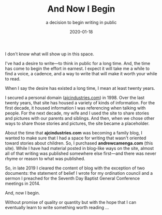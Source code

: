 ﻿---
date: "2020-01-18"
slug: and-now-i-begin
title: And Now I Begin
subtitle: a decision to begin writing in public
summary: "Without promise of quality or quantity but with the hope
that I can eventually learn to write something worth reading …"
draft: true
---

I don't know what will show up in this space.

I've had a desire to write—to think in public for a long time. And, the time has come to begin the effort in earnest. I expect it will take me a while to find a voice, a cadence, and a way to write that will make it worth your while to read.

When I say the desire has existed a long time, I mean at least twenty years. 

I secured a personal domain ([ajcindustries.com](https://ajcindustries.com)) in 1998. Over the last twenty years, that site has housed a variety of kinds of information. For the first decade, it housed information I was referencing when talking with people. For the next decade, my wife and I used the site to share stories and pictures with our parents and siblings. And then, when we chose other ways to share those stories and pictures, the site became a placeholder.

About the time that **ajcindustries.com** was becoming a family blog, I wanted to make sure that I had a space for writing that wasn't oriented toward stories about children. So, I purchased **andrewcamenga.com** (this site). While I have had material posted in blog-like ways on the site, almost all of that writing was published somewhere else first—and there was never rhyme or reason to what was published. 

So, in late 2019 I cleared the content of blog with the exception of two documents: the statement of belief I wrote for my ordination council and a sermon I preached for the Seventh Day Baptist General Conference meetings in 2014.

And, now I begin.

Without promise of quality or quantity but with the hope that I can eventually learn to write something worth reading …

